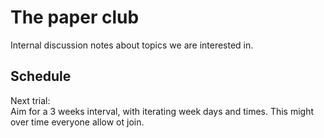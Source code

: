 # The paper club

Internal discussion notes about topics we are interested in.

## Schedule

Next trial:  </br>
Aim for a 3 weeks interval, with iterating week days and times.
This might over time everyone allow ot join.
